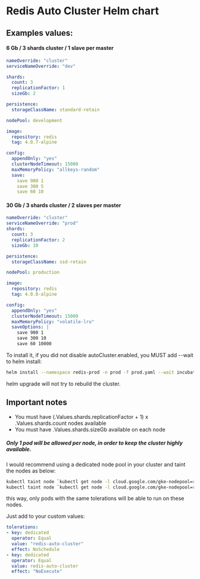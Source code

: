 # Redis Auto Cluster Helm chart


## Examples values:

#### 6 Gb / 3 shards cluster / 1 slave per master
```yaml
nameOverride: "cluster"
serviceNameOverride: "dev"

shards:
  count: 3
  replicationFactor: 1
  sizeGb: 2

persistence:
  storageClassName: standard-retain

nodePool: development

image:
  repository: redis
  tag: 4.0.7-alpine

config:
  appendOnly: "yes"
  clusterNodeTimeout: 15000
  maxMemoryPolicy: "allkeys-random"
  save:
    save 900 1
    save 300 5
    save 60 10
```

#### 30 Gb / 3 shards cluster / 2 slaves per master
```yaml
nameOverride: "cluster"
serviceNameOverride: "prod"
shards:
  count: 3
  replicationFactor: 2
  sizeGb: 10

persistence:
  storageClassName: ssd-retain

nodePool: production

image:
  repository: redis
  tag: 4.0.8-alpine

config:
  appendOnly: "yes"
  clusterNodeTimeout: 15000
  maxMemoryPolicy: "volatile-lru"
  saveOptions: |
    save 900 1
    save 300 10
    save 60 10000
```

To install it, if you did not disable autoCluster.enabled, you MUST add --wait to helm install:
```bash
helm install --namespace redis-prod -n prod -f prod.yaml --wait incubator/redis-auto-cluster
```
helm upgrade will not try to rebuild the cluster. 


## Important notes

- You must have (.Values.shards.replicationFactor + 1) x .Values.shards.count nodes available
- You must have .Values.shards.sizeGb available on each node

##### Only 1 pod will be allowed per node, in order to keep the cluster highly available.

I would recommend using a dedicated node pool in your cluster and taint the nodes as below:

```bash
kubectl taint node `kubectl get node -l cloud.google.com/gke-nodepool=redis-pool -o name` dedicated=redis-auto-cluster:NoSchedule
kubectl taint node `kubectl get node -l cloud.google.com/gke-nodepool=redis-pool -o name` dedicated=redis-auto-cluster:NoExecute
```

this way, only pods with the same tolerations will be able to run on these nodes.

Just add to your custom values:
```yaml
tolerations:
- key: dedicated
  operator: Equal
  value: "redis-auto-cluster"
  effect: NoSchedule
- key: dedicated
  operator: Equal
  value: redis-auto-cluster
  effect: "NoExecute"

```
